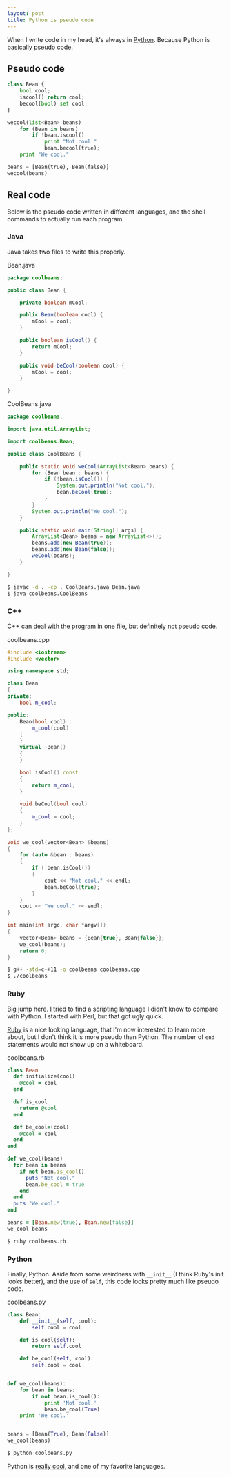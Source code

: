 ```yaml
---
layout: post
title: Python is pseudo code
---
```


When I write code in my head, it's always in [Python](http://python.org/).  Because Python is basically pseudo code.

## Pseudo code

```python
class Bean {
    bool cool;
    iscool() return cool;
    becool(bool) set cool;
}

wecool(list<Bean> beans)
    for (Bean in beans)
        if !bean.iscool()
            print "Not cool."
            bean.becool(true);
    print "We cool."

beans = [Bean(true), Bean(false)]
wecool(beans)
```

## Real code

Below is the pseudo code written in different languages, and the shell commands to actually run each program.

### Java

Java takes two files to write this properly.

Bean.java

```java
package coolbeans;

public class Bean {

    private boolean mCool;

    public Bean(boolean cool) {
        mCool = cool;
    }

    public boolean isCool() {
        return mCool;
    }

    public void beCool(boolean cool) {
        mCool = cool;
    }

}
```

CoolBeans.java

```java
package coolbeans;

import java.util.ArrayList;

import coolbeans.Bean;

public class CoolBeans {

    public static void weCool(ArrayList<Bean> beans) {
        for (Bean bean : beans) {
            if (!bean.isCool()) {
                System.out.println("Not cool.");
                bean.beCool(true);
            }
        }
        System.out.println("We cool.");
    }

    public static void main(String[] args) {
        ArrayList<Bean> beans = new ArrayList<>();
        beans.add(new Bean(true));
        beans.add(new Bean(false));
        weCool(beans);
    }

}
```

```bash
$ javac -d . -cp . CoolBeans.java Bean.java
$ java coolbeans.CoolBeans
```

### C++

C++ can deal with the program in one file, but definitely not pseudo code.

coolbeans.cpp

```cpp
#include <iostream>
#include <vector>

using namespace std;

class Bean
{
private:
    bool m_cool;

public:
    Bean(bool cool) :
        m_cool(cool)
    {
    }
    virtual ~Bean()
    {
    }

    bool isCool() const
    {
        return m_cool;
    }

    void beCool(bool cool)
    {
        m_cool = cool;
    }
};

void we_cool(vector<Bean> &beans)
{
    for (auto &bean : beans)
    {
        if (!bean.isCool())
        {
            cout << "Not cool." << endl;
            bean.beCool(true);
        }
    }
    cout << "We cool." << endl;
}

int main(int argc, char *argv[])
{
    vector<Bean> beans = {Bean{true}, Bean{false}};
    we_cool(beans);
    return 0;
}
```

```bash
$ g++ -std=c++11 -o coolbeans coolbeans.cpp
$ ./coolbeans
```

### Ruby

Big jump here.  I tried to find a scripting language I didn't know to compare with Python.  I started with Perl, but that got ugly quick.

[Ruby](https://www.ruby-lang.org/) is a nice looking language, that I'm now interested to learn more about, but I don't think it is more pseudo than Python.  The number of `end` statements would not show up on a whiteboard.

coolbeans.rb

```ruby
class Bean
  def initialize(cool)
    @cool = cool
  end

  def is_cool
    return @cool
  end

  def be_cool=(cool)
    @cool = cool
  end
end

def we_cool(beans)
  for bean in beans
    if not bean.is_cool()
      puts "Not cool."
      bean.be_cool = true
    end
  end
  puts "We cool."
end

beans = [Bean.new(true), Bean.new(false)]
we_cool beans
```

```bash
$ ruby coolbeans.rb
```

### Python

Finally, Python.  Aside from some weirdness with `__init__` (I think Ruby's init looks better), and the use of `self`, this code looks pretty much like pseudo code.

coolbeans.py

```python
class Bean:
    def __init__(self, cool):
        self.cool = cool

    def is_cool(self):
        return self.cool

    def be_cool(self, cool):
        self.cool = cool


def we_cool(beans):
    for bean in beans:
        if not bean.is_cool():
            print 'Not cool.'
            bean.be_cool(True)
    print 'We cool.'


beans = [Bean(True), Bean(False)]
we_cool(beans)
```

```bash
$ python coolbeans.py
```

Python is [really cool](http://xkcd.com/353/), and one of my favorite languages.
